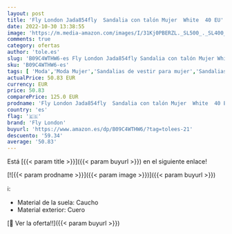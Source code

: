 ```yaml
---
layout: post
title: 'Fly London Jada854fly  Sandalia con talón Mujer  White  40 EU'
date: 2022-10-30 13:38:55
image: 'https://m.media-amazon.com/images/I/31Kj0PBERZL._SL500_._SL400_.jpg'
comments: true
category: ofertas
author: 'tole.es'
slug: 'B09C4WTHW6-es Fly London Jada854fly Sandalia con talón Mujer White 40 EU'
sku: 'B09C4WTHW6-es'
tags: [ 'Moda','Moda Mujer','Sandalias de vestir para mujer','Sandalias y palas de mujer','Zapatos para mujer','fly london','sandalia','🇪🇸', ]
actualPrice: 50.83 EUR
currency: EUR
price: 50.83
comparePrice: 125.0 EUR
prodname: 'Fly London Jada854fly  Sandalia con talón Mujer  White  40 EU'
country: 'es'
flag: '🇪🇸'
brand: 'Fly London'
buyurl: 'https://www.amazon.es/dp/B09C4WTHW6/?tag=tolees-21'
descuento: '59.34'
average: '50.83'
---
```


Está [{{< param title >}}]({{< param buyurl >}}) en el siguiente enlace!

[![{{< param prodname >}}]({{< param image >}})]({{< param buyurl >}})

ℹ️:

- Material de la suela: Caucho
- Material exterior: Cuero

[🛒 Ver la oferta!!]({{< param buyurl >}})
